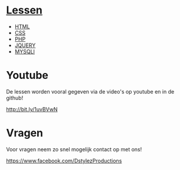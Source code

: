 [Lessen](https://github.com/DstylezProductions/Lessen/wiki)
======
- [HTML](https://github.com/DstylezProductions/Lessen/wiki/HTML)
- [CSS](https://github.com/DstylezProductions/Lessen/wiki/CSS)       
- [PHP](https://github.com/DstylezProductions/Lessen/wiki/PHP)       
- [JQUERY](https://github.com/DstylezProductions/Lessen/wiki/JQUERY)
- [MYSQLI](https://github.com/DstylezProductions/Lessen/wiki/MYSQLI)

Youtube
======

De lessen worden vooral gegeven via de video's op youtube en in de github!

http://bit.ly/1uvBVwN

Vragen
======
Voor vragen neem zo snel mogelijk contact op met ons!

https://www.facebook.com/DstylezProductions
